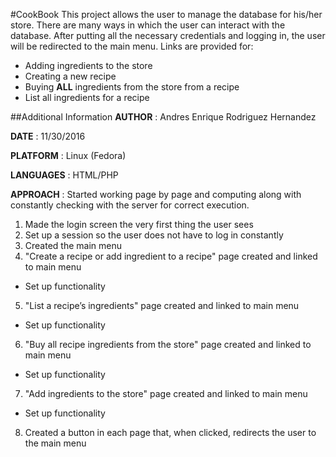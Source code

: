 #CookBook
This project allows the user to manage the database for his/her store. There are many ways in which the user can interact with the database. After putting all the necessary credentials and logging in, the user will be redirected to the main menu. Links are provided for:

* Adding ingredients to the store
* Creating a new recipe
* Buying **ALL** ingredients from the store from a recipe
* List all ingredients for a recipe

##Additional Information
**AUTHOR**    : Andres Enrique Rodriguez Hernandez

**DATE**      : 11/30/2016

**PLATFORM**  : Linux (Fedora)

**LANGUAGES** : HTML/PHP

**APPROACH** : Started working page by page and computing along with constantly checking with the server for correct execution.
	
1. Made the login screen the very first thing the user sees
2. Set up a session so the user does not have to log in constantly
3. Created the main menu
4. "Create a recipe or add ingredient to a recipe" page created and linked to main menu
  * Set up functionality
5. "List a recipe’s ingredients" page created and linked to main menu
  * Set up functionality
6. "Buy all recipe ingredients from the store" page created and linked to main menu
  * Set up functionality
7. "Add ingredients to the store" page created and linked to main menu
  * Set up functionality
8. Created a button in each page that, when clicked, redirects the user to the main menu

